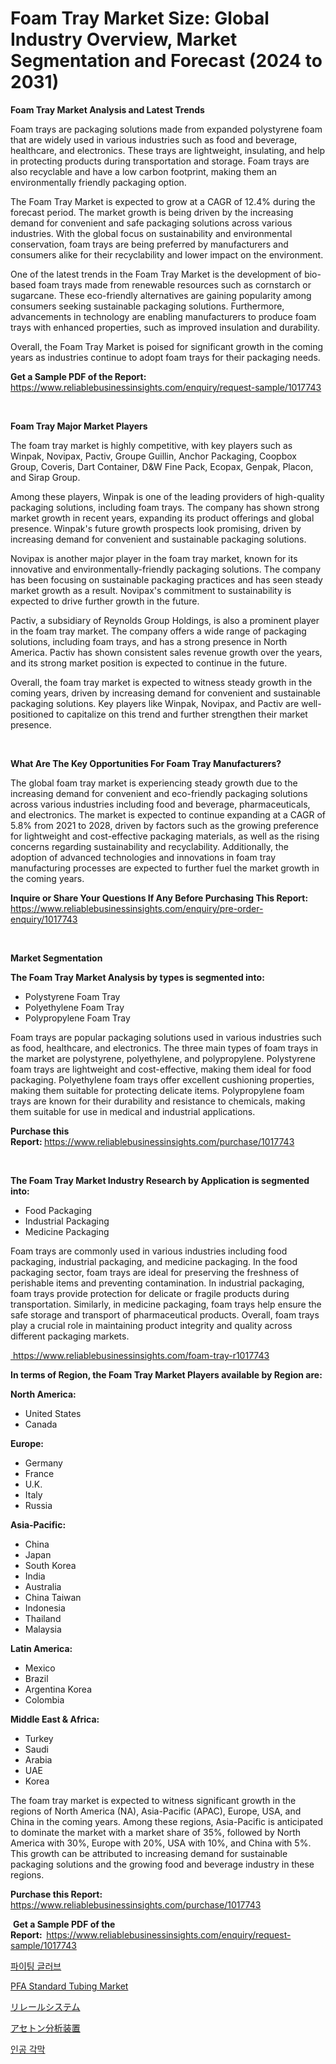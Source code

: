 <p><h1>Foam Tray Market Size: Global Industry Overview, Market Segmentation and Forecast (2024 to 2031)</h1></p><p><strong>Foam Tray Market Analysis and Latest Trends</strong></p>
<p><p>Foam trays are packaging solutions made from expanded polystyrene foam that are widely used in various industries such as food and beverage, healthcare, and electronics. These trays are lightweight, insulating, and help in protecting products during transportation and storage. Foam trays are also recyclable and have a low carbon footprint, making them an environmentally friendly packaging option.</p><p>The Foam Tray Market is expected to grow at a CAGR of 12.4% during the forecast period. The market growth is being driven by the increasing demand for convenient and safe packaging solutions across various industries. With the global focus on sustainability and environmental conservation, foam trays are being preferred by manufacturers and consumers alike for their recyclability and lower impact on the environment.</p><p>One of the latest trends in the Foam Tray Market is the development of bio-based foam trays made from renewable resources such as cornstarch or sugarcane. These eco-friendly alternatives are gaining popularity among consumers seeking sustainable packaging solutions. Furthermore, advancements in technology are enabling manufacturers to produce foam trays with enhanced properties, such as improved insulation and durability.</p><p>Overall, the Foam Tray Market is poised for significant growth in the coming years as industries continue to adopt foam trays for their packaging needs.</p></p>
<p><strong>Get a Sample PDF of the Report:&nbsp;</strong> <a href="https://www.reliablebusinessinsights.com/enquiry/request-sample/1017743">https://www.reliablebusinessinsights.com/enquiry/request-sample/1017743</a></p>
<p>&nbsp;</p>
<p><strong>Foam Tray Major Market Players</strong></p>
<p><p>The foam tray market is highly competitive, with key players such as Winpak, Novipax, Pactiv, Groupe Guillin, Anchor Packaging, Coopbox Group, Coveris, Dart Container, D&W Fine Pack, Ecopax, Genpak, Placon, and Sirap Group. </p><p>Among these players, Winpak is one of the leading providers of high-quality packaging solutions, including foam trays. The company has shown strong market growth in recent years, expanding its product offerings and global presence. Winpak's future growth prospects look promising, driven by increasing demand for convenient and sustainable packaging solutions.</p><p>Novipax is another major player in the foam tray market, known for its innovative and environmentally-friendly packaging solutions. The company has been focusing on sustainable packaging practices and has seen steady market growth as a result. Novipax's commitment to sustainability is expected to drive further growth in the future.</p><p>Pactiv, a subsidiary of Reynolds Group Holdings, is also a prominent player in the foam tray market. The company offers a wide range of packaging solutions, including foam trays, and has a strong presence in North America. Pactiv has shown consistent sales revenue growth over the years, and its strong market position is expected to continue in the future.</p><p>Overall, the foam tray market is expected to witness steady growth in the coming years, driven by increasing demand for convenient and sustainable packaging solutions. Key players like Winpak, Novipax, and Pactiv are well-positioned to capitalize on this trend and further strengthen their market presence.</p></p>
<p>&nbsp;</p>
<p><strong>What Are The Key Opportunities For Foam Tray Manufacturers?</strong></p>
<p><p>The global foam tray market is experiencing steady growth due to the increasing demand for convenient and eco-friendly packaging solutions across various industries including food and beverage, pharmaceuticals, and electronics. The market is expected to continue expanding at a CAGR of 5.8% from 2021 to 2028, driven by factors such as the growing preference for lightweight and cost-effective packaging materials, as well as the rising concerns regarding sustainability and recyclability. Additionally, the adoption of advanced technologies and innovations in foam tray manufacturing processes are expected to further fuel the market growth in the coming years.</p></p>
<p><strong>Inquire or Share Your Questions If Any Before Purchasing This Report:</strong> <a href="https://www.reliablebusinessinsights.com/enquiry/pre-order-enquiry/1017743">https://www.reliablebusinessinsights.com/enquiry/pre-order-enquiry/1017743</a></p>
<p>&nbsp;</p>
<p><strong>Market Segmentation</strong></p>
<p><strong>The Foam Tray Market Analysis by types is segmented into:</strong></p>
<p><ul><li>Polystyrene Foam Tray</li><li>Polyethylene Foam Tray</li><li>Polypropylene Foam Tray</li></ul></p>
<p><p>Foam trays are popular packaging solutions used in various industries such as food, healthcare, and electronics. The three main types of foam trays in the market are polystyrene, polyethylene, and polypropylene. Polystyrene foam trays are lightweight and cost-effective, making them ideal for food packaging. Polyethylene foam trays offer excellent cushioning properties, making them suitable for protecting delicate items. Polypropylene foam trays are known for their durability and resistance to chemicals, making them suitable for use in medical and industrial applications.</p></p>
<p><strong>Purchase this Report:&nbsp;</strong><a href="https://www.reliablebusinessinsights.com/purchase/1017743">https://www.reliablebusinessinsights.com/purchase/1017743</a></p>
<p>&nbsp;</p>
<p><strong>The Foam Tray Market Industry Research by Application is segmented into:</strong></p>
<p><ul><li>Food Packaging</li><li>Industrial Packaging</li><li>Medicine Packaging</li></ul></p>
<p><p>Foam trays are commonly used in various industries including food packaging, industrial packaging, and medicine packaging. In the food packaging sector, foam trays are ideal for preserving the freshness of perishable items and preventing contamination. In industrial packaging, foam trays provide protection for delicate or fragile products during transportation. Similarly, in medicine packaging, foam trays help ensure the safe storage and transport of pharmaceutical products. Overall, foam trays play a crucial role in maintaining product integrity and quality across different packaging markets.</p></p>
<p><a href="https://www.reliablebusinessinsights.com/foam-tray-r1017743">&nbsp;https://www.reliablebusinessinsights.com/foam-tray-r1017743</a></p>
<p><strong>In terms of Region, the Foam Tray Market Players available by Region are:</strong></p>
<p>
    <p> <strong> North America: </strong>
        <ul>
            <li>United States</li>
            <li>Canada</li>
        </ul>
        </p> 
    <p> <strong> Europe: </strong>
        <ul>
            <li>Germany</li>
            <li>France</li>
            <li>U.K.</li>
            <li>Italy</li>
            <li>Russia</li>
        </ul>
        </p> 
    <p> <strong> Asia-Pacific: </strong>
        <ul>
            <li>China</li>
            <li>Japan</li>
            <li>South Korea</li>
            <li>India</li>
            <li>Australia</li>
            <li>China Taiwan</li>
            <li>Indonesia</li>
            <li>Thailand</li>
            <li>Malaysia</li>
        </ul>
        </p> 
    <p> <strong> Latin America: </strong>
        <ul>
            <li>Mexico</li>
            <li>Brazil</li>
            <li>Argentina Korea</li>
            <li>Colombia</li>
        </ul>
        </p> 
    <p> <strong> Middle East & Africa: </strong>
        <ul>
            <li>Turkey</li>
            <li>Saudi</li>
            <li>Arabia</li>
            <li>UAE</li>
            <li>Korea</li>
        </ul>
    </p>
    </p>
<p><p>The foam tray market is expected to witness significant growth in the regions of North America (NA), Asia-Pacific (APAC), Europe, USA, and China in the coming years. Among these regions, Asia-Pacific is anticipated to dominate the market with a market share of 35%, followed by North America with 30%, Europe with 20%, USA with 10%, and China with 5%. This growth can be attributed to increasing demand for sustainable packaging solutions and the growing food and beverage industry in these regions.</p></p>
<p><strong>Purchase this Report: </strong><a href="https://www.reliablebusinessinsights.com/purchase/1017743">https://www.reliablebusinessinsights.com/purchase/1017743</a></p>
<p>&nbsp;<strong>Get a Sample PDF of the Report:&nbsp;&nbsp;</strong><a href="https://www.reliablebusinessinsights.com/enquiry/request-sample/1017743">https://www.reliablebusinessinsights.com/enquiry/request-sample/1017743</a></p>
<p><strong></strong></p>
<p><p><a href="https://github.com/vanessagrant665567/Market-Research-Report-List-1/blob/main/7567731147671.md">파이팅 글러브</a></p><p><a href="https://github.com/jodemen/Market-Research-Report-List-3/blob/main/pfa-standard-tubing-market.md">PFA Standard Tubing Market</a></p><p><a href="https://github.com/andym141978/Market-Research-Report-List-1/blob/main/8507241139752.md">リレールシステム</a></p><p><a href="https://github.com/EstelWisozk1/Market-Research-Report-List-2/blob/main/7806345139751.md">アセトン分析装置</a></p><p><a href="https://github.com/rrmadityapu/Market-Research-Report-List-1/blob/main/7218117147672.md">인공 각막</a></p></p>